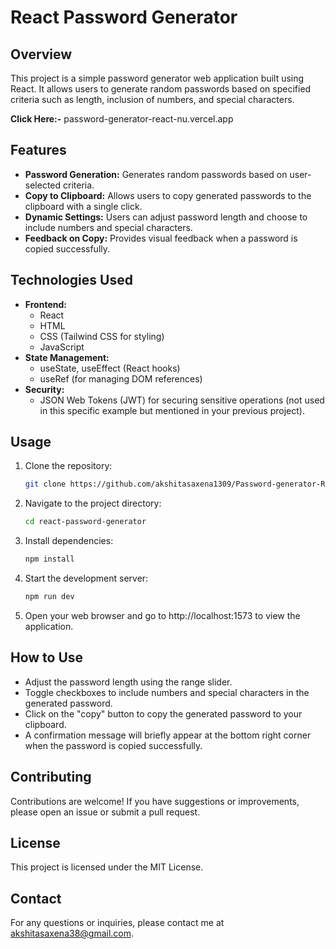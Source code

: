 # React Password Generator

## Overview
This project is a simple password generator web application built using React. It allows users to generate random passwords based on specified criteria such as length, inclusion of numbers, and special characters.

**Click Here:-** password-generator-react-nu.vercel.app

## Features
- **Password Generation:** Generates random passwords based on user-selected criteria.
- **Copy to Clipboard:** Allows users to copy generated passwords to the clipboard with a single click.
- **Dynamic Settings:** Users can adjust password length and choose to include numbers and special characters.
- **Feedback on Copy:** Provides visual feedback when a password is copied successfully.

## Technologies Used
- **Frontend:**
  - React
  - HTML
  - CSS (Tailwind CSS for styling)
  - JavaScript
- **State Management:**
  - useState, useEffect (React hooks)
  - useRef (for managing DOM references)
- **Security:**
  - JSON Web Tokens (JWT) for securing sensitive operations (not used in this specific example but mentioned in your previous project).

## Usage
1. Clone the repository:
   ```sh
   git clone https://github.com/akshitasaxena1309/Password-generator-REACT.git
   
2. Navigate to the project directory:
   ```sh
   cd react-password-generator

3. Install dependencies:
   ```sh
   npm install

4. Start the development server:
   ```sh
   npm run dev

5. Open your web browser and go to http://localhost:1573 to view the application.

## How to Use

- Adjust the password length using the range slider.
- Toggle checkboxes to include numbers and special characters in the generated password.
- Click on the "copy" button to copy the generated password to your clipboard.
- A confirmation message will briefly appear at the bottom right corner when the password is copied successfully.

## Contributing
Contributions are welcome! If you have suggestions or improvements, please open an issue or submit a pull request.

## License
This project is licensed under the MIT License.

## Contact
For any questions or inquiries, please contact me at akshitasaxena38@gmail.com.
